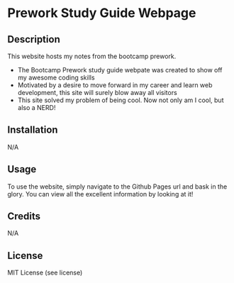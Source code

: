 # Prework Study Guide Webpage

## Description

This website hosts my notes from the bootcamp prework.

- The Bootcamp Prework study guide webpate was created to show off my awesome coding skills
- Motivated by a desire to move forward in my career and learn web development, this site will surely blow away all visitors
- This site solved my problem of being cool. Now not only am I cool, but also a NERD!

## Installation

N/A

## Usage

To use the website, simply navigate to the Github Pages url and bask in the glory. You can view all the excellent information by looking at it!

## Credits

N/A

## License

MIT License (see license)